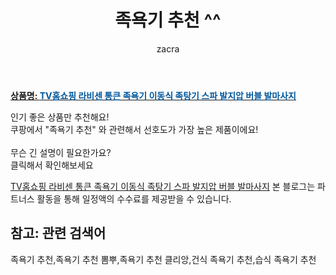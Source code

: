 ﻿---
layout: post
title:  "족욕기 추천 ^^"
author: zacra
categories: [ 아이템 ]
tags: [족욕기 추천,족욕기 추천 뽐뿌,족욕기 추천 클리앙,건식 족욕기 추천,습식 족욕기 추천]
image: https://static.coupangcdn.com/image/vendor_inventory/7b11/4d75d2616bd686006a167c0b4762833162120f0130c73a29138c7a86f1bb.jpg 
description: "쿠팡에서 족욕기 추천 관련 키워드로 가장 고객 선호도가 높은 제품이랍니다."
rating: 4.5
---

<a href="https://link.coupang.com/re/AFFSDP?lptag=AF8407795&pageKey=1396786928&itemId=2432218282&vendorItemId=5447926925&traceid=V0-153-c0e3def4a41ed03b"><b>상품명: <font color='#01579B'>TV홈쇼핑 라비센 통큰 족욕기 이동식 족탕기 스파 발지압 버블 발마사지</font></b></a>

인기 좋은 상품만 추천해요!<br/>
쿠팡에서 "족욕기 추천" 와 관련해서 선호도가 가장 높은 제품이에요!<br/><br/>
무슨 긴 설명이 필요한가요?  
클릭해서 확인해보세요


<a href="https://link.coupang.com/re/AFFSDP?lptag=AF8407795&pageKey=1396786928&itemId=2432218282&vendorItemId=5447926925&traceid=V0-153-c0e3def4a41ed03b">TV홈쇼핑 라비센 통큰 족욕기 이동식 족탕기 스파 발지압 버블 발마사지</a>
본 블로그는 파트너스 활동을 통해 일정액의 수수료를 제공받을 수 있습니다.

## 참고: 관련 검색어    
족욕기 추천,족욕기 추천 뽐뿌,족욕기 추천 클리앙,건식 족욕기 추천,습식 족욕기 추천